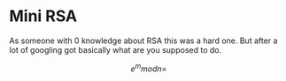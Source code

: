 # Mini RSA

As someone with 0 knowledge about RSA this was a hard one. But after a lot of googling got basically what are you supposed to do. 

$$e^m mod n = $$